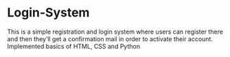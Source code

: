 # Login-System

This is a simple registration and login system where users can register there and then they’ll get a confirmation mail in order
to activate their account.
Implemented basics of HTML, CSS and Python
